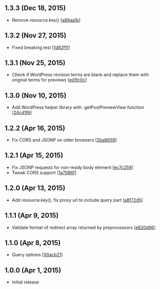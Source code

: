 ## 1.3.3 (Dec 18, 2015)

 - Remove resource.key() [[a88aa1b](https://github.com/solidusjs/solidus-client/commit/a88aa1b80608f4b0444d0ab31461782fb4d681e8)]

## 1.3.2 (Nov 27, 2015)

 - Fixed breaking test [[1d82f1f](https://github.com/solidusjs/solidus-client/commit/1d82f1f14b7649fd9d2b96f3beb0d5e2e3385840)]

## 1.3.1 (Nov 25, 2015)

 - Check if WordPress revision terms are blank and replace them with original terms for previews [[ed1fc0c](https://github.com/solidusjs/solidus-client/commit/ed1fc0cabe8acd4b488096f0a80a3bb84bd67385)]

## 1.3.0 (Nov 10, 2015)

 - Add WordPress helper library with .getPostPreviewView function [[24cd1f6](https://github.com/solidusjs/solidus-client/commit/24cd1f664e9fc7dbe07b27ac09d7e8239d7f04ee)]

## 1.2.2 (Apr 16, 2015)

 - Fix CORS and JSONP on older browsers [[2ba8659](https://github.com/solidusjs/solidus-client/commit/2ba86591c8e6419a1b4a94a77780598f77562eb3)]

## 1.2.1 (Apr 15, 2015)

 - Fix JSONP requests for non-ready body element [[ec7c259](https://github.com/solidusjs/solidus-client/commit/ec7c25989754cf65791504ec8a956c347a8cd5f6)]
 - Tweak CORS support [[1a7086f](https://github.com/solidusjs/solidus-client/commit/1a7086f70d0075ecf568c116a95b191cbd35bae9)]

## 1.2.0 (Apr 13, 2015)

 - Add resource.key(), fix proxy url to include query part [[a8f72d5](https://github.com/solidusjs/solidus-client/commit/a8f72d5bc3b09fc6b46553dd525c872ff010285e)]

## 1.1.1 (Apr 9, 2015)

 - Validate format of redirect array returned by preprocessors [[e820d66](https://github.com/solidusjs/solidus-client/commit/e820d660dcd4c09c6e4a16e2d71ed50a63aa87bd)]

## 1.1.0 (Apr 8, 2015)

 - Query options [[00acb21](https://github.com/solidusjs/solidus-client/commit/00acb21a02a6ccd9824e5e6a914a92ff8f74c783)]

## 1.0.0 (Apr 1, 2015)

 - Initial release
